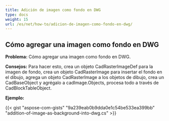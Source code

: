 ```yaml
---
title: Adición de imagen como fondo en DWG
type: docs
weight: 15
url: /es/net/how-to/adicion-de-imagen-como-fondo-en-dwg/
---
```


## **Cómo agregar una imagen como fondo en DWG**

**Problema:** Cómo agregar una imagen como fondo en DWG.

**Consejos:** Para hacer esto, crea un objeto CadRasterImageDef para la imagen de fondo, crea un objeto CadRasterImage para insertar el fondo en el dibujo, agrega un objeto CadRasterImage a los objetos de dibujo, crea un CadBaseObject y agrégalo a cadImage.Objects, procesa todo a través de CadBlockTableObject.

**Ejemplo:**

{{< gist "aspose-com-gists" "9a239eab0b9dda0e1c54be533ea399bb" "addition-of-image-as-background-into-dwg.cs" >}}
